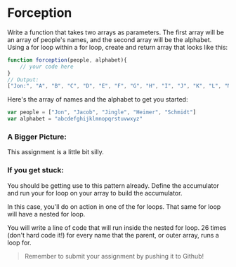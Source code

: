 # Forception

Write a function that takes two arrays as parameters. The first array will be an array of people's names, and the second array will be the alphabet. Using a for loop within a for loop, create and return array that looks like this:

```jsx
function forception(people, alphabet){
    // your code here
}
// Output:
["Jon:", "A", "B", "C", "D", "E", "F", "G", "H", "I", "J", "K", "L", "M", "N", "O", "P", "Q", "R", "S", "T", "U", "V", "W", "X", "Y", "Z", "Jacob:", "A", "B", "C", "D", "E", "F", "G", "H", "I", "J", "K", "L", "M", "N", "O", "P", "Q", "R", "S", "T", "U", "V", "W", "X", "Y", "Z", "Jingle:", "A", "B", "C", "D", "E", "F", "G", "H", "I", "J", "K", "L", "M", "N", "O", "P", "Q", "R", "S", "T", "U", "V", "W", "X", "Y", "Z", "Heimer:", "A", "B", "C", "D", "E", "F", "G", "H", "I", "J", "K", "L", "M", "N", "O", "P", "Q", "R", "S", "T", "U", "V", "W", "X", "Y", "Z", "Schmidt:", "A", "B", "C", "D", "E", "F", "G", "H", "I", "J", "K", "L", "M", "N", "O", "P", "Q", "R", "S", "T", "U", "V", "W", "X", "Y", "Z"]

```

Here's the array of names and the alphabet to get you started:

```jsx
var people = ["Jon", "Jacob", "Jingle", "Heimer", "Schmidt"]
var alphabet = "abcdefghijklmnopqrstuvwxyz"

```

### **A Bigger Picture:**

This assignment is a little bit silly.

### **If you get stuck:**

You should be getting use to this pattern already. Define the accumulator and run your for loop on your array to build the accumulator.

In this case, you'll do on action in one of the for loops. That same for loop will have a nested for loop.

You will write a line of code that will run inside the nested for loop. 26 times (don't hard code it!) for every name that the parent, or outer array, runs a loop for.

> Remember to submit your assignment by pushing it to Github!